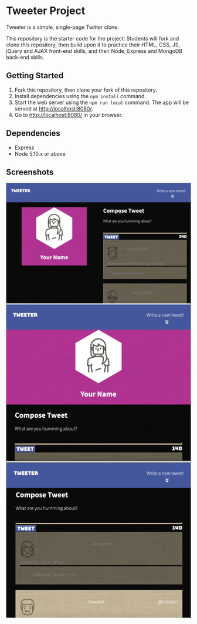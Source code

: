 # Tweeter Project

Tweeter is a simple, single-page Twitter clone.

This repository is the starter code for the project: Students will fork and clone this repository, then build upon it to practice their HTML, CSS, JS, jQuery and AJAX front-end skills, and their Node, Express and MongoDB back-end skills.

## Getting Started

1. Fork this repository, then clone your fork of this repository.
2. Install dependencies using the `npm install` command.
3. Start the web server using the `npm run local` command. The app will be served at <http://localhost:8080/>.
4. Go to <http://localhost:8080/> in your browser.

## Dependencies

- Express
- Node 5.10.x or above

## Screenshots

!["Desktop Tweeter"](https://github.com/Kaplane926/tweeter/blob/master/docs/desktopTweeter.png?raw=true)
!["Mobile Tweeter"](https://github.com/Kaplane926/tweeter/blob/master/docs/mobileTweeter.png?raw=true)
!["Mobile Tweeter Scrolled Down"](https://github.com/Kaplane926/tweeter/blob/master/docs/mobileTweeterTweets.png?raw=true)